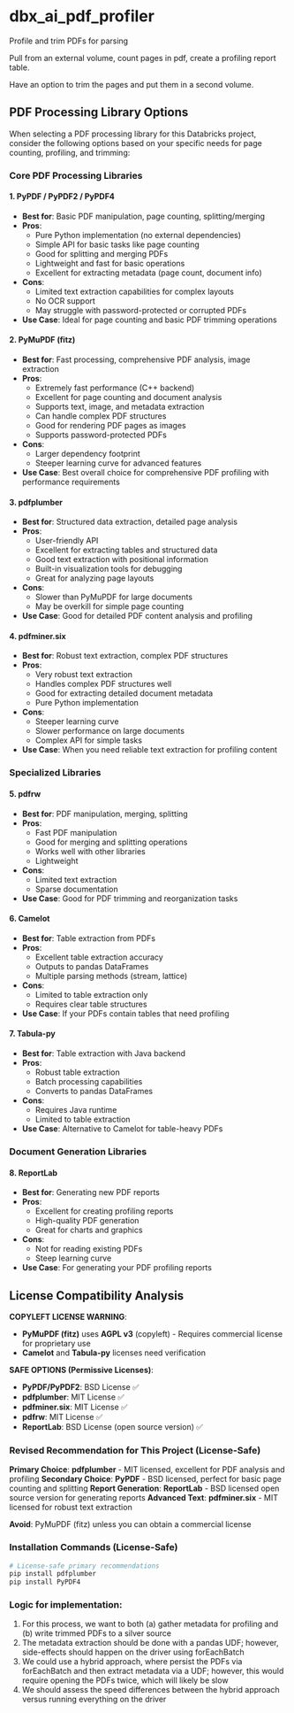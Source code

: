 # dbx_ai_pdf_profiler
Profile and trim PDFs for parsing

Pull from an external volume, count pages in pdf, create a profiling report table.

Have an option to trim the pages and put them in a second volume.

## PDF Processing Library Options

When selecting a PDF processing library for this Databricks project, consider the following options based on your specific needs for page counting, profiling, and trimming:

### Core PDF Processing Libraries

#### 1. **PyPDF / PyPDF2 / PyPDF4**
- **Best for**: Basic PDF manipulation, page counting, splitting/merging
- **Pros**:
  - Pure Python implementation (no external dependencies)
  - Simple API for basic tasks like page counting
  - Good for splitting and merging PDFs
  - Lightweight and fast for basic operations
  - Excellent for extracting metadata (page count, document info)
- **Cons**:
  - Limited text extraction capabilities for complex layouts
  - No OCR support
  - May struggle with password-protected or corrupted PDFs
- **Use Case**: Ideal for page counting and basic PDF trimming operations

#### 2. **PyMuPDF (fitz)**
- **Best for**: Fast processing, comprehensive PDF analysis, image extraction
- **Pros**:
  - Extremely fast performance (C++ backend)
  - Excellent for page counting and document analysis
  - Supports text, image, and metadata extraction
  - Can handle complex PDF structures
  - Good for rendering PDF pages as images
  - Supports password-protected PDFs
- **Cons**:
  - Larger dependency footprint
  - Steeper learning curve for advanced features
- **Use Case**: Best overall choice for comprehensive PDF profiling with performance requirements

#### 3. **pdfplumber**
- **Best for**: Structured data extraction, detailed page analysis
- **Pros**:
  - User-friendly API
  - Excellent for extracting tables and structured data
  - Good text extraction with positional information
  - Built-in visualization tools for debugging
  - Great for analyzing page layouts
- **Cons**:
  - Slower than PyMuPDF for large documents
  - May be overkill for simple page counting
- **Use Case**: Good for detailed PDF content analysis and profiling

#### 4. **pdfminer.six**
- **Best for**: Robust text extraction, complex PDF structures
- **Pros**:
  - Very robust text extraction
  - Handles complex PDF structures well
  - Good for extracting detailed document metadata
  - Pure Python implementation
- **Cons**:
  - Steeper learning curve
  - Slower performance on large documents
  - Complex API for simple tasks
- **Use Case**: When you need reliable text extraction for profiling content

### Specialized Libraries

#### 5. **pdfrw**
- **Best for**: PDF manipulation, merging, splitting
- **Pros**:
  - Fast PDF manipulation
  - Good for merging and splitting operations
  - Works well with other libraries
  - Lightweight
- **Cons**:
  - Limited text extraction
  - Sparse documentation
- **Use Case**: Good for PDF trimming and reorganization tasks

#### 6. **Camelot**
- **Best for**: Table extraction from PDFs
- **Pros**:
  - Excellent table extraction accuracy
  - Outputs to pandas DataFrames
  - Multiple parsing methods (stream, lattice)
- **Cons**:
  - Limited to table extraction only
  - Requires clear table structures
- **Use Case**: If your PDFs contain tables that need profiling

#### 7. **Tabula-py**
- **Best for**: Table extraction with Java backend
- **Pros**:
  - Robust table extraction
  - Batch processing capabilities
  - Converts to pandas DataFrames
- **Cons**:
  - Requires Java runtime
  - Limited to table extraction
- **Use Case**: Alternative to Camelot for table-heavy PDFs

### Document Generation Libraries

#### 8. **ReportLab**
- **Best for**: Generating new PDF reports
- **Pros**:
  - Excellent for creating profiling reports
  - High-quality PDF generation
  - Great for charts and graphics
- **Cons**:
  - Not for reading existing PDFs
  - Steep learning curve
- **Use Case**: For generating your PDF profiling reports

## License Compatibility Analysis

**COPYLEFT LICENSE WARNING**: 
- **PyMuPDF (fitz)** uses **AGPL v3** (copyleft) - Requires commercial license for proprietary use
- **Camelot** and **Tabula-py** licenses need verification

**SAFE OPTIONS (Permissive Licenses)**:
- **PyPDF/PyPDF2**: BSD License ✅
- **pdfplumber**: MIT License ✅  
- **pdfminer.six**: MIT License ✅
- **pdfrw**: MIT License ✅
- **ReportLab**: BSD License (open source version) ✅

### Revised Recommendation for This Project (License-Safe)

**Primary Choice**: **pdfplumber** - MIT licensed, excellent for PDF analysis and profiling
**Secondary Choice**: **PyPDF** - BSD licensed, perfect for basic page counting and splitting
**Report Generation**: **ReportLab** - BSD licensed open source version for generating reports
**Advanced Text**: **pdfminer.six** - MIT licensed for robust text extraction

**Avoid**: PyMuPDF (fitz) unless you can obtain a commercial license

### Installation Commands (License-Safe)

```bash
# License-safe primary recommendations
pip install pdfplumber
pip install PyPDF4
```


### Logic for implementation:

1. For this process, we want to both (a) gather metadata for profiling and (b) write trimmed PDFs to a silver source
2. The metadata extraction should be done with a pandas UDF; however, side-effects should happen on the driver using forEachBatch
3. We could use a hybrid approach, where persist the PDFs via forEachBatch and then extract metadata via a UDF; however, this would require opening the PDFs twice, which will likely be slow
4. We should assess the speed differences between the hybrid approach versus running everything on the driver
